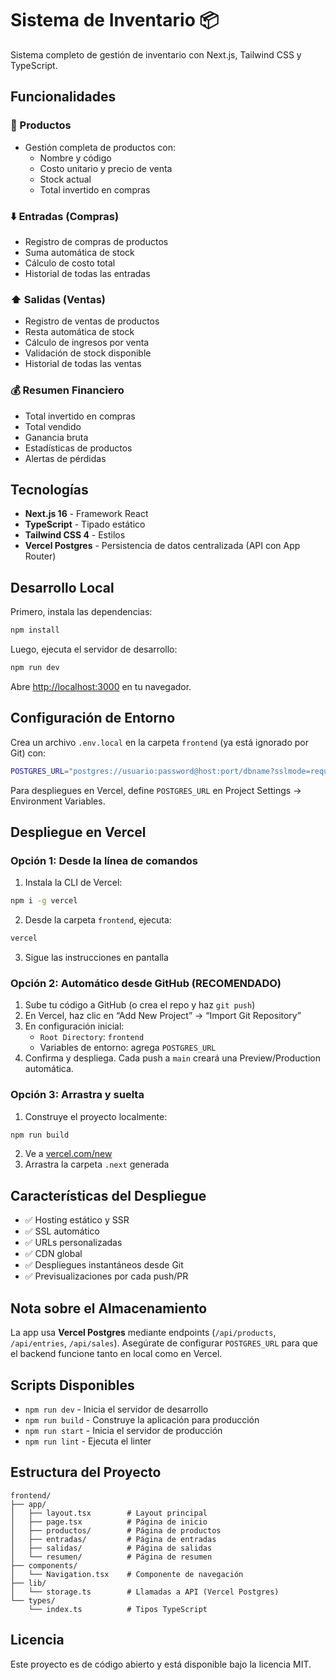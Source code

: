 # Sistema de Inventario 📦

Sistema completo de gestión de inventario con Next.js, Tailwind CSS y TypeScript.

## Funcionalidades

### 🎯 Productos
- Gestión completa de productos con:
  - Nombre y código
  - Costo unitario y precio de venta
  - Stock actual
  - Total invertido en compras

### ⬇️ Entradas (Compras)
- Registro de compras de productos
- Suma automática de stock
- Cálculo de costo total
- Historial de todas las entradas

### ⬆️ Salidas (Ventas)
- Registro de ventas de productos
- Resta automática de stock
- Cálculo de ingresos por venta
- Validación de stock disponible
- Historial de todas las ventas

### 💰 Resumen Financiero
- Total invertido en compras
- Total vendido
- Ganancia bruta
- Estadísticas de productos
- Alertas de pérdidas

## Tecnologías

- **Next.js 16** - Framework React
- **TypeScript** - Tipado estático
- **Tailwind CSS 4** - Estilos
- **Vercel Postgres** - Persistencia de datos centralizada (API con App Router)

## Desarrollo Local

Primero, instala las dependencias:

```bash
npm install
```

Luego, ejecuta el servidor de desarrollo:

```bash
npm run dev
```

Abre [http://localhost:3000](http://localhost:3000) en tu navegador.

## Configuración de Entorno

Crea un archivo `.env.local` en la carpeta `frontend` (ya está ignorado por Git) con:

```bash
POSTGRES_URL="postgres://usuario:password@host:port/dbname?sslmode=require"
```

Para despliegues en Vercel, define `POSTGRES_URL` en Project Settings → Environment Variables.

## Despliegue en Vercel

### Opción 1: Desde la línea de comandos

1. Instala la CLI de Vercel:
```bash
npm i -g vercel
```

2. Desde la carpeta `frontend`, ejecuta:
```bash
vercel
```

3. Sigue las instrucciones en pantalla

### Opción 2: Automático desde GitHub (RECOMENDADO)

1. Sube tu código a GitHub (o crea el repo y haz `git push`)
2. En Vercel, haz clic en “Add New Project” → “Import Git Repository”
3. En configuración inicial:
   - `Root Directory`: `frontend`
   - Variables de entorno: agrega `POSTGRES_URL`
4. Confirma y despliega. Cada push a `main` creará una Preview/Production automática.

### Opción 3: Arrastra y suelta

1. Construye el proyecto localmente:
```bash
npm run build
```

2. Ve a [vercel.com/new](https://vercel.com/new)
3. Arrastra la carpeta `.next` generada

## Características del Despliegue

- ✅ Hosting estático y SSR
- ✅ SSL automático
- ✅ URLs personalizadas
- ✅ CDN global
- ✅ Despliegues instantáneos desde Git
- ✅ Previsualizaciones por cada push/PR

## Nota sobre el Almacenamiento

La app usa **Vercel Postgres** mediante endpoints (`/api/products`, `/api/entries`, `/api/sales`). Asegúrate de configurar `POSTGRES_URL` para que el backend funcione tanto en local como en Vercel.

## Scripts Disponibles

- `npm run dev` - Inicia el servidor de desarrollo
- `npm run build` - Construye la aplicación para producción
- `npm run start` - Inicia el servidor de producción
- `npm run lint` - Ejecuta el linter

## Estructura del Proyecto

```
frontend/
├── app/
│   ├── layout.tsx        # Layout principal
│   ├── page.tsx          # Página de inicio
│   ├── productos/        # Página de productos
│   ├── entradas/         # Página de entradas
│   ├── salidas/          # Página de salidas
│   └── resumen/          # Página de resumen
├── components/
│   └── Navigation.tsx    # Componente de navegación
├── lib/
│   └── storage.ts        # Llamadas a API (Vercel Postgres)
└── types/
    └── index.ts          # Tipos TypeScript
```

## Licencia

Este proyecto es de código abierto y está disponible bajo la licencia MIT.
